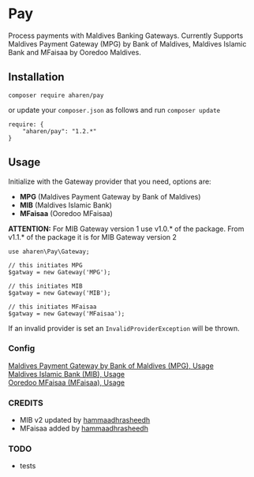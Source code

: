 # Pay

Process payments with Maldives Banking Gateways. Currently Supports Maldives Payment Gateway (MPG) by Bank of Maldives, Maldives Islamic Bank and MFaisaa by Ooredoo Maldives.

## Installation

```
composer require aharen/pay
``` 

or update your `composer.json` as follows and run `composer update`

```
require: {
    "aharen/pay": "1.2.*"
}
```

## Usage

Initialize with the Gateway provider that you need, options are:

- **MPG** (Maldives Payment Gateway by Bank of Maldives) 
- **MIB** (Maldives Islamic Bank)
- **MFaisaa** (Ooredoo MFaisaa)

**ATTENTION:** For MIB Gateway version 1 use v1.0.* of the package. From v1.1.* of the package it is for MIB Gateway version 2

```
use aharen\Pay\Gateway;

// this initiates MPG
$gatway = new Gateway('MPG');

// this initiates MIB
$gatway = new Gateway('MIB');

// this initiates MFaisaa
$gatway = new Gateway('MFaisaa');
```

If an invalid provider is set an `InvalidProviderException` will be thrown.

### Config

[Maldives Payment Gateway by Bank of Maldives (MPG),  Usage](MPG-Config.md)\
[Maldives Islamic Bank (MIB),  Usage](MIB-Config.md)\
[Ooredoo MFaisaa (MFaisaa),  Usage](MFaisaa-Config.md)

### CREDITS

- MIB v2 updated by [hammaadhrasheedh](https://github.com/hammaadhrasheedh)
- MFaisaa added by [hammaadhrasheedh](https://github.com/hammaadhrasheedh)

### TODO

- tests
